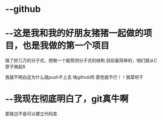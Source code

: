 # --github
# --这是我和我的好朋友猪猪一起做的项目，也是我做的第一个项目
搞了好几万的分子式，想做一个能预测分子式的结构
目前最简单的，咱们就从C原子做起8





我就不明白这为什么就push不上去
啥github阿
感觉就不行！！我菜呗干


# --我现在彻底明白了，git真牛啊
那我岂不是可以建立代码库


